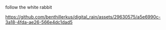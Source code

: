 follow the white rabbit

https://github.com/benthillerkus/digital_rain/assets/29630575/a5e6990c-3a18-4fda-ae26-566e4dc1dad5

